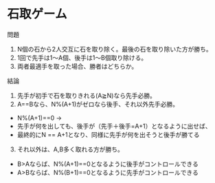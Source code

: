 # 石取ゲーム

問題
1. N個の石から2人交互に石を取り除く。最後の石を取り除いた方が勝ち。
1. 1回で先手は1～A個、後手は1～B個取り除ける。
1. 両者最適手を取った場合、勝者はどちらか。

結論
1. 先手が初手で石を取りきれる(A≧N)なら先手必勝。
1. A==Bなら、N%(A+1)がゼロなら後手、それ以外先手必勝。

- N%(A+1)==0 ->
- 先手が何を出しても、後手が（先手＋後手=A+1）となるように出せば、
- 最終的にN == A+1となり、同様に先手が何を出そうと後手が勝てる

3. それ以外は、A,B多く取れる方が勝ち。

- B>Aならば、N%(A+1)==0となるように後手がコントロールできる
- A>Bならば、N%(B+1)==0となるように先手がコントロールできる
